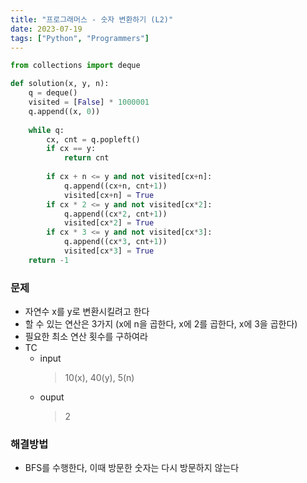 ```yaml
---
title: "프로그래머스 - 숫자 변환하기 (L2)"
date: 2023-07-19
tags: ["Python", "Programmers"]
---
```


```python
from collections import deque

def solution(x, y, n):
    q = deque()
    visited = [False] * 1000001
    q.append((x, 0))
    
    while q:
        cx, cnt = q.popleft()
        if cx == y:
            return cnt
        
        if cx + n <= y and not visited[cx+n]:
            q.append((cx+n, cnt+1))
            visited[cx+n] = True
        if cx * 2 <= y and not visited[cx*2]:
            q.append((cx*2, cnt+1))
            visited[cx*2] = True
        if cx * 3 <= y and not visited[cx*3]:
            q.append((cx*3, cnt+1))
            visited[cx*3] = True
    return -1
```

### 문제
* 자연수 x를 y로 변환시킬려고 한다
* 할 수 있는 연산은 3가지 (x에 n을 곱한다, x에 2를 곱한다, x에 3을 곱한다)
* 필요한 최소 연산 횟수를 구하여라
* TC
    * input
        > 10(x), 40(y), 5(n)
    * ouput
        > 2

### 해결방법
* BFS를 수행한다, 이때 방문한 숫자는 다시 방문하지 않는다
